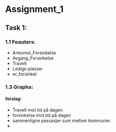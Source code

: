 # Assignment_1

## Task 1:
### 1.1 Feauters:
- Ankomst_Forsinkelse
- Avgang_Forsinkelse
- Travelt
- Ledige plasser
- er_forsinket

### 1.3 Graphs:
#### forslag:
- Travelt mot tid på dagen
- forsinkelse mot tid på dagen
- sammenligne passasjer sum mellom kommuner.
- 
